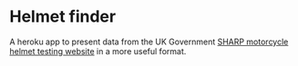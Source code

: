 Helmet finder
=============

A heroku app to present data from the UK Government [SHARP motorcycle helmet testing website](http://sharp.direct.gov.uk/) in a more useful format.

